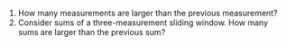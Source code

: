 1) How many measurements are larger than the previous measurement?
2) Consider sums of a three-measurement sliding window. How many sums are larger than the previous sum?

